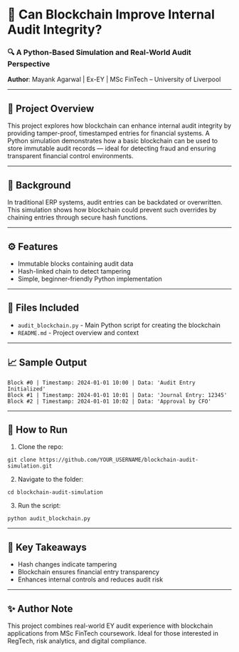 
# 📘 Can Blockchain Improve Internal Audit Integrity?

### 🔍 A Python-Based Simulation and Real-World Audit Perspective  
**Author**: Mayank Agarwal | Ex-EY | MSc FinTech – University of Liverpool

---

## 🧠 Project Overview
This project explores how blockchain can enhance internal audit integrity by providing tamper-proof, timestamped entries for financial systems. A Python simulation demonstrates how a basic blockchain can be used to store immutable audit records — ideal for detecting fraud and ensuring transparent financial control environments.

---

## 💼 Background
In traditional ERP systems, audit entries can be backdated or overwritten. This simulation shows how blockchain could prevent such overrides by chaining entries through secure hash functions.

---

## ⚙️ Features
- Immutable blocks containing audit data
- Hash-linked chain to detect tampering
- Simple, beginner-friendly Python implementation

---

## 📂 Files Included
- `audit_blockchain.py` - Main Python script for creating the blockchain
- `README.md` - Project overview and context

---

## 📈 Sample Output
```
Block #0 | Timestamp: 2024-01-01 10:00 | Data: 'Audit Entry Initialized'
Block #1 | Timestamp: 2024-01-01 10:01 | Data: 'Journal Entry: 12345'
Block #2 | Timestamp: 2024-01-01 10:02 | Data: 'Approval by CFO'
```

---

## 📌 How to Run
1. Clone the repo:
```
git clone https://github.com/YOUR_USERNAME/blockchain-audit-simulation.git
```
2. Navigate to the folder:
```
cd blockchain-audit-simulation
```
3. Run the script:
```
python audit_blockchain.py
```

---

## 🔗 Key Takeaways
- Hash changes indicate tampering
- Blockchain ensures financial entry transparency
- Enhances internal controls and reduces audit risk

---

## ✨ Author Note
This project combines real-world EY audit experience with blockchain applications from MSc FinTech coursework. Ideal for those interested in RegTech, risk analytics, and digital compliance.

